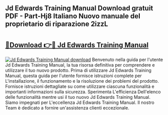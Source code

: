 ## Jd Edwards Training Manual Download gratuit PDF - Part-Hj8 Italiano Nuovo manuale del proprietario di riparazione 2izzL

# <h2><a href="http://dfb4u7.blite.top/?on=Jd+Edwards+Training+Manual">🔗Download 👉🔴 Jd Edwards Training Manual</a></h2>

[![Jd Edwards Training Manual download](https://i.imgur.com/lujVjoI.png)](http://dfb4u7.blite.top/?on=Jd+Edwards+Training+Manual)
Benvenuto nella guida per l'utente Jd Edwards Training Manual, la tua risorsa definitiva per comprendere e utilizzare il tuo nuovo prodotto. Prima di utilizzare Jd Edwards Training Manual, questa guida per l'utente fornisce istruzioni complete per L'installazione, il funzionamento e la risoluzione dei problemi del prodotto. Fornisce istruzioni dettagliate su come utilizzare ciascuna funzionalità e importanti informazioni sulla sicurezza. Sperimenta L'efficienza Dell'elenco delle funzionalità mentre usi il tuo nuovo Jd Edwards Training Manual. Siamo impegnati per L'eccellenza Jd Edwards Training Manual. Il nostro Team è dedicato a fornire un'assistenza clienti eccezionale.
